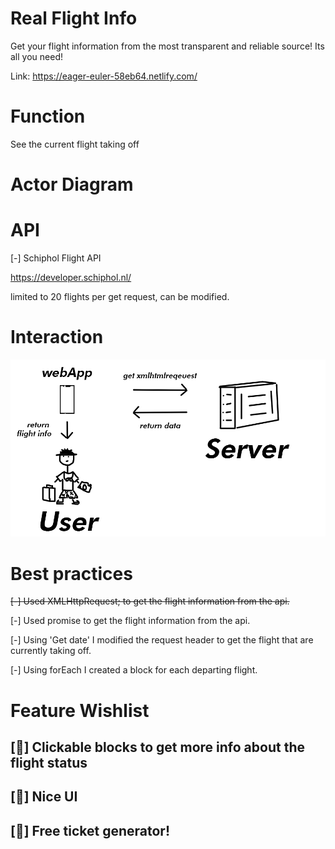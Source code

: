 # Real Flight Info

Get your flight information from the most transparent and reliable source!
Its all you need!


Link: https://eager-euler-58eb64.netlify.com/

# Function

See the current flight taking off

# Actor Diagram


# API
[-]	Schiphol Flight API

https://developer.schiphol.nl/

limited to 20 flights per get request, can be modified.

# Interaction

![interaction diagram](./public/img/interaction_diagram.png)


# Best practices
<s>[-] Used XMLHttpRequest; to get the flight information from the api.</s>

[-] Used promise to get the flight information from the api.

[-] Using 'Get date' I modified the request header to get the flight that are currently taking off.

[-] Using forEach I created a block for each departing flight.

# Feature Wishlist

## [📇] Clickable blocks to get more info about the flight status
## [💉] Nice UI

## [🎰] Free ticket generator!
